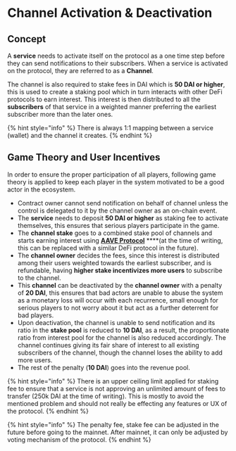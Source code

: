 # Channel Activation & Deactivation

## Concept

A **service** needs to activate itself on the protocol as a one time step before they can send notifications to their subscribers. When a service is activated on the protocol, they are referred to as a **Channel**.

The channel is also required to stake fees in DAI which is **50 DAI or higher**, this is used to create a staking pool which in turn interacts with other DeFi protocols to earn interest. This interest is then distributed to all the **subscribers** of that service in a weighted manner preferring the earliest subscriber more than the later ones.

{% hint style="info" %}
There is always 1:1 mapping between a service \(wallet\) and the channel it creates.
{% endhint %}

## Game Theory and User Incentives

In order to ensure the proper participation of all players, following game theory is applied to keep each player in the system motivated to be a good actor in the ecosystem.

* Contract owner cannot send notification on behalf of channel unless the control is delegated to it by the channel owner as an on-chain event.
* The **service** needs to deposit **50 DAI or higher** as staking fee to activate themselves, this ensures that serious players participate in the game.
* The **channel stake** goes to a combined stake pool of channels and starts earning interest using [**AAVE Protocol**](https://aave.com/) ****\(at the time of writing, this can be replaced with a similar DeFi protocol in the future\).
* The **channel owner** decides the fees, since this interest is distributed among their users weighted towards the earliest subscriber, and is refundable, having **higher stake incentivizes more users** to subscribe to the channel.
* This **channel** can be deactivated by the **channel owner** with a penalty of **20 DAI**, this ensures that bad actors are unable to abuse the system as a monetary loss will occur with each recurrence, small enough for serious players to not worry about it but act as a further deterrent for bad players.
* Upon deactivation, the channel is unable to send notification and its ratio in the **stake pool** is reduced to **10 DAI**, as a result, the proportionate ratio from interest pool for the channel is also reduced accordingly. The channel continues giving its fair share of interest to all existing subscribers of the channel, though the channel loses the ability to add more users.
* The rest of the penalty \(**10 DAI**\) goes into the revenue pool.

{% hint style="info" %}
There is an upper ceiling limit applied for staking fee to ensure that a service is not approving an unlimited amount of fees to transfer \(250k DAI at the time of writing\). This is mostly to avoid the mentioned problem and should not really be effecting any features or UX of the protocol.
{% endhint %}

{% hint style="info" %}
The penalty fee, stake fee can be adjusted in the future before going to the mainnet. After mainnet, it can only be adjusted by voting mechanism of the protocol.
{% endhint %}



